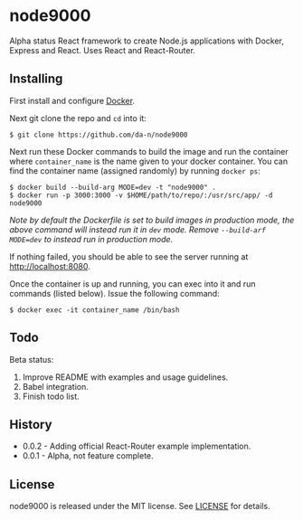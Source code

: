 # node9000

Alpha status React framework to create Node.js applications with Docker, Express and React. Uses React and React-Router.

## Installing

First install and configure [Docker](https://www.docker.com/).

Next git clone the repo and `cd` into it:

    $ git clone https://github.com/da-n/node9000

Next run these Docker commands to build the image and run the container where `container_name` is the name given to your docker container. You can find the container name (assigned randomly) by running `docker ps`:

    $ docker build --build-arg MODE=dev -t "node9000" .
    $ docker run -p 3000:3000 -v $HOME/path/to/repo/:/usr/src/app/ -d node9000

*Note by default the Dockerfile is set to build images in production mode, the above command will instead run it in `dev` mode. Remove `--build-arf MODE=dev` to instead run in production mode.*

If nothing failed, you should be able to see the server running at [http://localhost:8080](http://localhost:8080).

Once the container is up and running, you can exec into it and run commands (listed below). Issue the following command:

    $ docker exec -it container_name /bin/bash

## Todo

Beta status:

1. Improve README with examples and usage guidelines.
2. Babel integration.
3. Finish todo list.

## History

- 0.0.2 - Adding official React-Router example implementation.
- 0.0.1 - Alpha, not feature complete.

## License

node9000 is released under the MIT license. See [LICENSE](LICENSE) for details.
